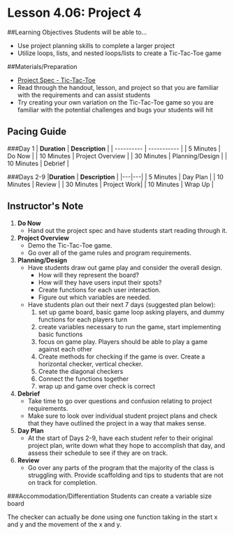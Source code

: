 # Lesson 4.06: Project 4

##Learning Objectives
Students will be able to... 
* Use project planning skills to complete a larger project
* Utilize loops, lists, and nested loops/lists to create a Tic-Tac-Toe game

##Materials/Preparation
* [Project Spec - Tic-Tac-Toe]
* Read through the handout, lesson, and project so that you are familiar with the requirements and can assist students
* Try creating your own variation on the Tic-Tac-Toe game so you are familiar with the potential challenges and bugs your students will hit

## Pacing Guide
###Day 1
| **Duration**   | **Description** |
| ---------- | ----------- |
| 5 Minutes  | Do Now      |
| 10 Minutes | Project Overview      |
| 30 Minutes | Planning/Design   |
| 10 Minutes | Debrief  |

###Days 2-9
|**Duration** |  **Description**           |
|---|---|
| 5 Minutes  | Day Plan    | 
| 10 Minutes | Review      |
| 30 Minutes | Project Work|
| 10 Minutes | Wrap Up     |

## Instructor's Note
1. **Do Now** 
	* Hand out the project spec and have students start reading through it.
2. **Project Overview**
 	* Demo the Tic-Tac-Toe game.
	* Go over all of the game rules and program requirements.
3. **Planning/Design**
    * Have students draw out game play and consider the overall design. 
        * How will they represent the board? 
        * How will they have users input their spots? 
        * Create functions for each user interaction.  
        * Figure out which variables are needed.
    * Have students plan out their next 7 days (suggested plan below):
    	1. set up game board, basic game loop asking players, and dummy functions for each players turn
    	2. create variables necessary to run the game, start implementing basic functions
    	3. focus on game play. Players should be able to play a game against each other
    	4. Create methods for checking if the game is over. Create a horizontal checker, vertical checker.
    	5. Create the diagonal checkers 
    	6. Connect the functions together
    	7. wrap up and game over check is correct
4. **Debrief**
	* Take time to go over questions and confusion relating to project requirements. 
	* Make sure to look over individual student project plans and check that they have outlined the project in a way that makes sense. 
5. **Day Plan**
	* At the start of Days 2-9, have each student refer to their original project plan, write down what they hope to accomplish that day, and assess their schedule to see if they are on track.
6. **Review**
	* Go over any parts of the program that the majority of the class is struggling with. Provide scaffolding and tips to students that are not on track for completion.
	 

###Accommodation/Differentiation
Students can create a variable size board

The checker can actually be done using one function taking in the start x and y and the movement of the x and y. 

[Project Spec - Tic-Tac-Toe]: project.md
  